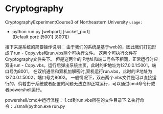 # Cryptography
CryptographyExperimentCourse3 of Northeastern University
`usage:`    
   * python run.py \[webport\] \[socket_port\]   
   (Default port: \[5001\] \[8001\])
   
接下来是系统的简要操作说明：
由于我们的系统是基于web的，因此我们打包形成了run - Copy.vbs和run.vbs两个可执行文件。
这两个可执行文件在Cryptography文件夹下。
但是这两个的IP地址和端口号各不相同，正常运行时应双击run - Copy.vbs，运行后弹出系统主页，此时的IP地址为127.0.0.1:5001，端口号为8001。
在双机通信和双机加解密时,双机运行run.vbs，此时的IP地址为127.0.0.1:5002，端口号为8002。
一般情况下，双击两个.vbs文件是可以直接运行的，倘若由于系统或者配置的问题无法立即正常运行，可以通过cmd命令行或者powershell运行。

powershell/cmd中运行流程：
1.cd到run.vbs所在的文件目录下
2.执行命令：./small/python.exe run.py
